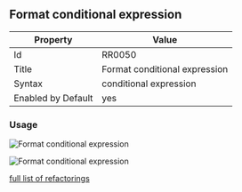 ## Format conditional expression

Property | Value
--- | ---
Id|RR0050
Title|Format conditional expression
Syntax|conditional expression
Enabled by Default|yes

### Usage

![Format conditional expression](../../images/refactorings/FormatConditionalExpressionOnMultipleLines.png)

![Format conditional expression](../../images/refactorings/FormatConditionalExpressionOnSingleLine.png)

[full list of refactorings](Refactorings.md)